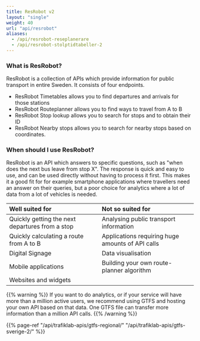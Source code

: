 ```yaml
---
title: ResRobot v2
layout: "single"
weight: 40
url: "api/resrobot"
aliases: 
  - /api/resrobot-reseplanerare
  - /api/resrobot-stolptidtabeller-2
---
```


### What is ResRobot?

ResRobot is a collection of APIs which provide information for public transport in entire Sweden. It consists of four 
endpoints. 
- ResRobot Timetables allows you to find departures and arrivals for those stations
- ResRobot Routeplanner allows you to find ways to travel from A to B 
- ResRobot Stop lookup allows you to search for stops and to obtain their ID
- ResRobot Nearby stops allows you to search for nearby stops based on coordinates.

### When should I use ResRobot?

ResRobot is an API which answers to specific questions, such as "when does the next bus leave from stop X". The response
is quick and easy to use, and can be used directly without having to process it first. This makes it a good fit for for
example smartphone applications where travellers need an answer on their queries, but a poor choice for analytics where
a lot of data from a lot of vehicles is needed.

| Well suited for | Not so suited for |
| :--- | :--- |
| Quickly getting the next departures from a stop | Analysing public transport information |
| Quickly calculating a route from A to B | Applications requiring huge amounts of API calls |
| Digital Signage | Data visualisation |
| Mobile applications | Building your own route-planner algorithm |
| Websites and widgets |  |

{{% warning %}} If you want to do analytics, or if your service will have more than a million active users,
we recommend using GTFS and hosting your own API based on that data. One GTFS file can transfer more information than a
million API calls. {{% /warning %}}

{{% page-ref "/api/trafiklab-apis/gtfs-regional/" "/api/trafiklab-apis/gtfs-sverige-2/" %}}
